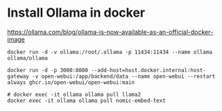 
# Install Ollama in docker
https://ollama.com/blog/ollama-is-now-available-as-an-official-docker-image

```shell
docker run -d -v ollama:/root/.ollama -p 11434:11434 --name ollama ollama/ollama

docker run -d -p 3000:8080 --add-host=host.docker.internal:host-gateway -v open-webui:/app/backend/data --name open-webui --restart always ghcr.io/open-webui/open-webui:main

# docker exec -it ollama ollama pull llama2
docker exec -it ollama ollama pull nomic-embed-text
```
